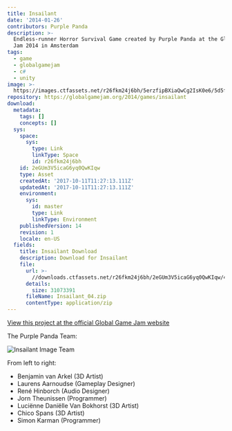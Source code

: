 ```yaml
---
title: Insailant
date: '2014-01-26'
contributors: Purple Panda
description: >-
  Endless-runner Horror Survival Game created by Purple Panda at the Global Game
  Jam 2014 in Amsterdam
tags:
  - game
  - globalgamejam
  - c#
  - unity
image: >-
  https://images.ctfassets.net/r26fkm24j6bh/5erzfipBXiaQwCg2IsK0e6/5d5fa049a1bcc1ec4bea8780fe0ceba4/insailant.png
repository: https://globalgamejam.org/2014/games/insailant
download:
  metadata:
    tags: []
    concepts: []
  sys:
    space:
      sys:
        type: Link
        linkType: Space
        id: r26fkm24j6bh
    id: 2eGUm3V5icaG6yq0QwKIqw
    type: Asset
    createdAt: '2017-10-11T11:27:13.111Z'
    updatedAt: '2017-10-11T11:27:13.111Z'
    environment:
      sys:
        id: master
        type: Link
        linkType: Environment
    publishedVersion: 14
    revision: 1
    locale: en-US
  fields:
    title: Insailant Download
    description: Download for Insailant
    file:
      url: >-
        //downloads.ctfassets.net/r26fkm24j6bh/2eGUm3V5icaG6yq0QwKIqw/43ae0e07015853d68f23d73b65cf37a3/Insailant_04.zip
      details:
        size: 31073391
      fileName: Insailant_04.zip
      contentType: application/zip
---
```


[View this project at the official Global Game Jam website](https://globalgamejam.org/2014/games/insailant "View this project at the official Global Game Jam website")

The Purple Panda Team:

![Insailant Image Team](//images.contentful.com/r26fkm24j6bh/4OSpA6qSPCaKUoiEoSMmqG/9349095a4883167a791cc07eb4fa4efe/team.jpg)

From left to right:
- Benjamin van Arkel (3D Artist)
- Laurens Aarnoudse (Gameplay Designer)
- René Hinborch (Audio Designer)
- Jorn Theunissen (Programmer)
- Luciënne Daniëlle Van Bokhorst (3D Artist)
- Chico Spans (3D Artist)
- Simon Karman (Programmer)